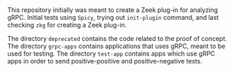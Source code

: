 #
This repository initially was meant to create a Zeek plug-in for analyzing gRPC.
Initial tests using `Spicy`, trying out `init-plugin` command, and last checking `zkg` for creating a Zeek plug-in.

The directory `deprecated` contains the code related to the proof of concept.
The directory `grpc-apps` contains applications that uses gRPC, meant to be used for testing.
The directory  `test-app` contains apps which use gRPC apps in order to send positive-positive and positive-negative tests.